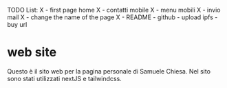 TODO List:
  X  - first page home
  X  - contatti mobile
  X  - menu mobili
  X  - invio mail
  X  - change the name of the page
  X  - README
    - github 
    - upload ipfs
    - buy url

# web site
Questo è il sito web per la pagina personale di Samuele Chiesa.
Nel sito sono stati utilizzati nextJS e tailwindcss.